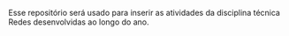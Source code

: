 Esse repositório será usado para inserir as atividades da disciplina técnica Redes desenvolvidas ao longo do ano.
